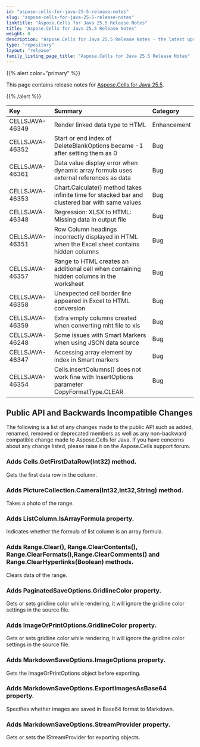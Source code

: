 ```yaml
---
id: "aspose-cells-for-java-25-5-release-notes"
slug: "aspose-cells-for-java-25-5-release-notes"
linktitle: "Aspose.Cells for Java 25.5 Release Notes"
title: "Aspose.Cells for Java 25.5 Release Notes"
weight: 8
description: "Aspose.Cells for Java 25.5 Release Notes - the latest updates and fixes."
type: "repository"
layout: "release"
family_listing_page_title: "Aspose.Cells for Java 25.5 Release Notes"
---
```


{{% alert color="primary" %}}

This page contains release notes for [Aspose.Cells for Java 25.5](https://releases.aspose.com/cells/java/25-5/).

{{% /alert %}}

|**Key**|**Summary**|**Category**|
| :- | :- | :- |
|CELLSJAVA-46349|Render linked data type to HTML|Enhancement
|CELLSJAVA-46352|Start or end index of DeleteBlankOptions became -1 after setting them as 0|Bug
|CELLSJAVA-46361|Data value display error when dynamic array formula uses external references as data|Bug
|CELLSJAVA-46353|Chart.Calculate() method takes infinite time  for stacked bar and clustered bar with same values |Bug
|CELLSJAVA-46348|Regression: XLSX to HTML: Missing data in output file|Bug
|CELLSJAVA-46351|Row Column headings incorrectly displayed in HTML when the Excel sheet contains hidden columns |Bug
|CELLSJAVA-46357|Range to HTML creates an additional cell when containing hidden columns in the worksheet|Bug
|CELLSJAVA-46358|Unexpected cell border line appeared in Excel to HTML conversion|Bug
|CELLSJAVA-46359|Extra empty columns created when converting mht file to xls|Bug
|CELLSJAVA-46248|Some issues with Smart Markers when using JSON data source|Bug
|CELLSJAVA-46347|Accessing array element by index in Smart markers|Bug
|CELLSJAVA-46354|Cells.insertColumns() does not work fine with InsertOptions parameter CopyFormatType.CLEAR|Bug

## **Public API and Backwards Incompatible Changes**

The following is a list of any changes made to the public API such as added, renamed, removed or deprecated members as well as any non-backward compatible change made to Aspose.Cells for Java. If you have concerns about any change listed, please raise it on the Aspose.Cells support forum.

### **Adds Cells.GetFirstDataRow(Int32) method.**

Gets the first data row in the column.

### **Adds PictureCollection.Camera(Int32,Int32,String) method.**

Takes a photo of the range.

### **Adds ListColumn.IsArrayFormula property.**

Indicates whether the formula of list column is an array formula.

### **Adds Range.Clear(), Range.ClearContents(), Range.ClearFormats(),Range.ClearComments() and Range.ClearHyperlinks(Boolean) methods.**

Clears data of the range.

### **Adds PaginatedSaveOptions.GridlineColor property.**

Gets or sets gridline color while rendering, it will ignore the gridline color settings in the source file.

### **Adds ImageOrPrintOptions.GridlineColor property.**

Gets or sets gridline color while rendering, it will ignore the gridline color settings in the source file.

### **Adds MarkdownSaveOptions.ImageOptions property.**

Gets the ImageOrPrintOptions object before exporting.

### **Adds MarkdownSaveOptions.ExportImagesAsBase64 property.**

Specifies whether images are saved in Base64 format to Markdown.

### **Adds MarkdownSaveOptions.StreamProvider property.**

Gets or sets the IStreamProvider for exporting objects.
